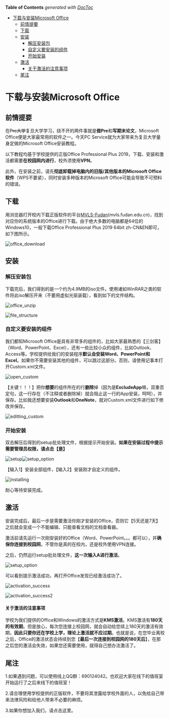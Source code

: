 <!-- START doctoc generated TOC please keep comment here to allow auto update -->
<!-- DON'T EDIT THIS SECTION, INSTEAD RE-RUN doctoc TO UPDATE -->
**Table of Contents**  *generated with [DocToc](https://github.com/thlorenz/doctoc)*

- [下载与安装Microsoft Office](#%E4%B8%8B%E8%BD%BD%E4%B8%8E%E5%AE%89%E8%A3%85microsoft-office)
  - [前情提要](#%E5%89%8D%E6%83%85%E6%8F%90%E8%A6%81)
  - [下载](#%E4%B8%8B%E8%BD%BD)
  - [安装](#%E5%AE%89%E8%A3%85)
    - [解压安装包](#%E8%A7%A3%E5%8E%8B%E5%AE%89%E8%A3%85%E5%8C%85)
    - [自定义要安装的组件](#%E8%87%AA%E5%AE%9A%E4%B9%89%E8%A6%81%E5%AE%89%E8%A3%85%E7%9A%84%E7%BB%84%E4%BB%B6)
    - [开始安装](#%E5%BC%80%E5%A7%8B%E5%AE%89%E8%A3%85)
  - [激活](#%E6%BF%80%E6%B4%BB)
      - [关于激活的注意事项](#%E5%85%B3%E4%BA%8E%E6%BF%80%E6%B4%BB%E7%9A%84%E6%B3%A8%E6%84%8F%E4%BA%8B%E9%A1%B9)
  - [尾注](#%E5%B0%BE%E6%B3%A8)

<!-- END doctoc generated TOC please keep comment here to allow auto update -->

# 下载与安装Microsoft Office

## 前情提要

在~~Pre大学~~复旦大学学习，绕不开的两件事就是**做Pre**和**写期末论文**，Microsoft Office便是大家最常用的软件之一。今天PC Service就为大家带来为复旦大学量身定做的Microsoft Office安装教程。

以下教程均基于学校提供的正版Office Professional Plus 2019，下载、安装和激活都需要**在校园网内进行**，校外须使用**VPN**。

此外，在安装之前，请先**彻底卸载掉电脑内的旧版/其他版本的Microsoft Office软件**（WPS不要紧），同时安装多种版本的Microsoft Office可能会导致不可预料的错误。

## 下载

用浏览器打开校内下载正版软件的平台[MVLS-Fudan](http://mvls.fudan.edu.cn)(mvls.fudan.edu.cn)，找到对应你的系统版本的Office进行下载。由于绝大多数的电脑都是64位的Windows10，一般下载Office Professional Plus 2019 64bit zh-CN&EN即可，如下图所示。

![office_download](./pictures/office_download.png)

## 安装

### 解压安装包

下载完后，我们得到的是一个约为4.9MB的iso文件。使用诸如WinRAR之类的软件将此iso解压开来（不要用虚拟光驱装载），看到如下的文件结构。

![office_unzip](./pictures/office_unzip.png)

![file_structure](./pictures/file_structure.png)

### 自定义要安装的组件

我们都知Microsoft Office是具有非常多的组件的，比如大家最熟悉的【三剑客】（Word、PowerPoint、Excel），还有一些比较小众的组件，比如Outlook、Access等。学校提供给我们的安装程序**默认会安装Word、PowerPoint和Excel**。如果你不需要安装其他的组件，可以跳过这部分。否则，请使用记事本打开Custom.xml文件。

![open_custom](./pictures/open_custom.png)

【关键！！！】把你**想要**的组件所在的行**删除**掉（因为是**ExcludeApp**嘛，双重否定句，这一行存在（不注释或者删除掉）就会阻止这一行的App安装，呵呵），并保存。比如我还想要安装**Outlook**和**OneNote**，就对Custom.xml文件进行如下修改并保存。

![editting_custom](./pictures/editting_custom.png)

### 开始安装

双击解压后得到的setup批处理文件，根据提示开始安装。**如果在安装过程中提示需要管理员权限，请点击【是】**

![setup](./pictures/setup.png)![setup_option](./pictures/setup_option.png)

【输入1】安装全部组件，【输入2】安装刚才自定义的组件。

![installing](./pictures/installing.png)

耐心等待安装完成。

## 激活

安装完成后，最后一步是需要激活你刚才安装的Office，否则它【5天还是7天】之后就会变成一个不能编辑、只能查看文档的文档查看器。

激活前请先运行一次刚安装好的Office（Word、PowerPoint。。。都可以），并**确保你连接到校园网**，不管你是真的在校内，还是校外使用VPN连接。

之后，仍然运行setup批处理文件，**这一次输入A进行激活**。

![setup_option](./pictures/setup_option.png)

可以看到提示激活成功，再打开Office发现已经激活成功了。

![activation_success](./pictures/activation_success.png)

![activation_success2](./pictures/activation_success2.png)

#### 关于激活的注意事项

学校为我们提供的Office和Windows的激活方式是**KMS激活**。KMS激活有**180天的有效期**。但是放心，每次您连接上校园网，就会自动给您续上180天的激活有效期，**因此只要你还在学校上学，理论上激活就不应过期**。也就是说，在您毕业离校之后，Office的激活状态会持续到您【**最后一次连接到校园网的180天后**】，在那之后您的激活会失效，如果您还需要使用，就得自己想办法激活了。

## 尾注

1.如果遇到问题，可以使用线上QQ群：690124042。也欢迎大家在线下的值班室开始运行了之后来线下的值班室！

2.请合理使用学校提供的正版软件，不要将其泄露给学校外面的人，以免给自己带来法律风险和给他人带来不必要的麻烦。

3.如果你想加入我们，请点击这里。